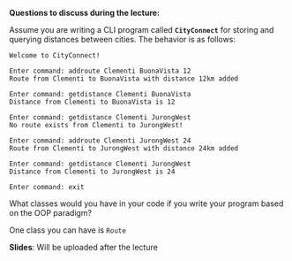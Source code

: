 **Questions to discuss during the lecture:**

<panel header="{{ icon_Q }} Classes for CityConnect app">
<question has-input="true">

Assume you are writing a CLI program called **`CityConnect`** for storing and querying distances between cities. The behavior is as follows:

```
Welcome to CityConnect!

Enter command: addroute Clementi BuonaVista 12
Route from Clementi to BuonaVista with distance 12km added

Enter command: getdistance Clementi BuonaVista
Distance from Clementi to BuonaVista is 12

Enter command: getdistance Clementi JurongWest
No route exists from Clementi to JurongWest!

Enter command: addroute Clementi JurongWest 24
Route from Clementi to JurongWest with distance 24km added

Enter command: getdistance Clementi JurongWest
Distance from Clementi to JurongWest is 24

Enter command: exit

```
What classes would you have in your code if you write your program based on the OOP paradigm?

<div slot="hint">

One class you can have is `Route`

</div>

</question>

</panel>

**Slides**: Will be uploaded after the lecture
